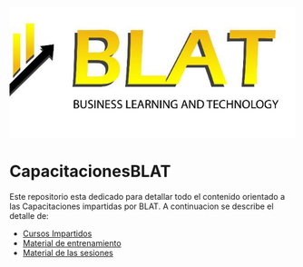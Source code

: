 
![LogoBLAT](./Capacitaciones%20BLAT/Imagenes/IconoBlat2.png)

# CapacitacionesBLAT
Este repositorio esta dedicado para detallar todo el contenido orientado a las Capacitaciones impartidas por BLAT.
A continuacion se describe el detalle de:

- [Cursos Impartidos](./Capacitaciones%20BLAT/Contenido%20del%20Curso/readme.md)
- [Material de entrenamiento](./Capacitaciones%20BLAT/MaterialdeEntrenamiento/readme.md)
- [Material de las sesiones](./Capacitaciones%20BLAT/Presentaciones/readme.md)
